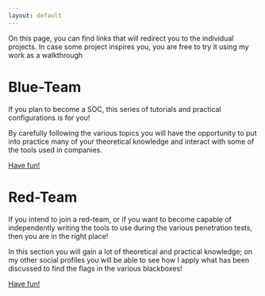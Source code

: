 ```yaml
---
layout: default
---
```



On this page, you can find links that will redirect you to the individual projects. 
In case some project inspires you, you are free to try it using my work as a walkthrough


# Blue-Team
If you plan to become a SOC, this series of tutorials and practical configurations is for you!

By carefully following the various topics you will have the opportunity to put into practice many of your theoretical knowledge and interact with some of the tools used in companies.

[Have fun!](./BlueTeam/blue-menù.md)

# Red-Team
If you intend to join a red-team, or if you want to become capable of independently writing the tools to use during the various penetration tests, then you are in the right place!

In this section you will gain a lot of theoretical and practical knowledge; 
on my other social profiles you will be able to see how I apply what has been discussed to find the flags in the various blackboxes!

[Have fun!](./RedTeam/red-menù.md)




